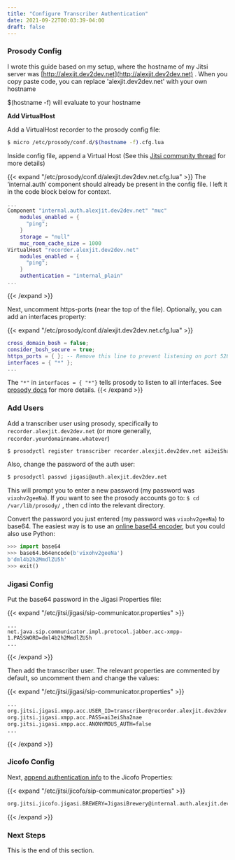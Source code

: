 ```yaml
---
title: "Configure Transcriber Authentication"
date: 2021-09-22T00:03:39-04:00
draft: false
---
```


### Prosody Config

I wrote this guide based on my setup, where the hostname of my Jitsi server was [http://alexjit.dev2dev.net](http://alexjit.dev2dev.net) . When you copy paste code, you can replace 'alexjit.dev2dev.net' with your own hostname


$(hostname -f) will evaluate to your hostname




**Add VirtualHost**

Add a VirtualHost recorder to the prosody config file:

```bash
$ micro /etc/prosody/conf.d/$(hostname -f).cfg.lua
```

Inside config file, append a Virtual Host (See this [Jitsi community thread](https://community.jitsi.org/t/configuration-of-jigasi/22095/23) for more details)

{{< expand "/etc/prosody/conf.d/alexjit.dev2dev.net.cfg.lua" >}}
The ‘internal.auth’ component should already be present in the config file. I left it in the code block below for context.

```lua
...
Component "internal.auth.alexjit.dev2dev.net" "muc"
    modules_enabled = {
      "ping";
    }
    storage = "null"
    muc_room_cache_size = 1000
VirtualHost "recorder.alexjit.dev2dev.net"
    modules_enabled = {
      "ping";
    }
    authentication = "internal_plain"
...
```
{{< /expand >}}


Next, uncomment https-ports (near the top of the file). Optionally, you can add an interfaces property:

{{< expand "/etc/prosody/conf.d/alexjit.dev2dev.net.cfg.lua" >}}
```lua
cross_domain_bosh = false;
consider_bosh_secure = true;
https_ports = { }; -- Remove this line to prevent listening on port 5284
interfaces = { "*" };
...
```
The `"*"` in `interfaces = { "*"}` tells prosody to listen to all interfaces. See [prosody docs](https://prosody.im/doc/ports) for more details.
{{< /expand >}}


### Add Users

Add a transcriber user using prosody, specifically to `recorder.alexjit.dev2dev.net` (or more generally, `recorder.yourdomainname.whatever`)

```bash
$ prosodyctl register transcriber recorder.alexjit.dev2dev.net ai3eiSha2nae
```

Also, change the password of the auth user:

```bash
$ prosodyctl passwd jigasi@auth.alexjit.dev2dev.net
```
This will prompt you to enter a new password (my password was `vixohv2geeNa`). If you want to see the prosody accounts go to:
`$ cd /var/lib/prosody/`
, then cd into the relevant directory.

Convert the password you just entered (my password was `vixohv2geeNa`) to base64. The easiest way is to use an [online base64 encoder](https://www.base64encode.org/), but you could also use Python:

```python
>>> import base64
>>> base64.b64encode(b'vixohv2geeNa')
b'dml4b2h2MmdlZU5h'
>>> exit()
```

### Jigasi Config

Put the base64 password in the Jigasi Properties file:

{{< expand "/etc/jitsi/jigasi/sip-communicator.properties" >}}
```shell
...
net.java.sip.communicator.impl.protocol.jabber.acc-xmpp-1.PASSWORD=dml4b2h2MmdlZU5h
...
```
{{< /expand >}}

Then add the transcriber user. The relevant properties are commented by default, so uncomment them and change the values:

{{< expand "/etc/jitsi/jigasi/sip-communicator.properties" >}}
```bash
...
org.jitsi.jigasi.xmpp.acc.USER_ID=transcriber@recorder.alexjit.dev2dev.net
org.jitsi.jigasi.xmpp.acc.PASS=ai3eiSha2nae
org.jitsi.jigasi.xmpp.acc.ANONYMOUS_AUTH=false
...
```
{{< /expand >}}

### Jicofo Config

Next, [append authentication info](https://community.jitsi.org/t/configuration-of-jigasi/22095/7) to the Jicofo Properties:

{{< expand "/etc/jitsi/jicofo/sip-communicator.properties" >}}
```bash
org.jitsi.jicofo.jigasi.BREWERY=JigasiBrewery@internal.auth.alexjit.dev2dev.net
```
{{< /expand >}}

### Next Steps

This is the end of this section.